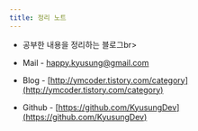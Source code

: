 ```yaml
---
title: 정리 노트
---
```


* 공부한 내용을 정리하는 블로그br> <br>

* Mail - happy.kyusung@gmail.com
* Blog - [http://ymcoder.tistory.com/category](http://ymcoder.tistory.com/category)
* Github - [https://github.com/KyusungDev](https://github.com/KyusungDev)
